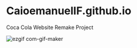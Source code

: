 # CaioemanuelIF.github.io
Coca Cola Website Remake Project

![ezgif com-gif-maker](https://user-images.githubusercontent.com/80735245/129426649-5212b5cc-4f93-4b09-ad49-93f6ba8c7187.gif)

